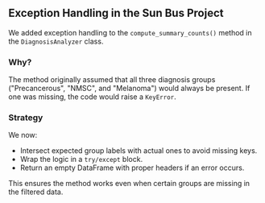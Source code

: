 ## Exception Handling in the Sun Bus Project

We added exception handling to the `compute_summary_counts()` method in the `DiagnosisAnalyzer` class.

### Why?

The method originally assumed that all three diagnosis groups ("Precancerous", "NMSC", and "Melanoma") would always be present. If one was missing, the code would raise a `KeyError`.

### Strategy

We now:
- Intersect expected group labels with actual ones to avoid missing keys.
- Wrap the logic in a `try/except` block.
- Return an empty DataFrame with proper headers if an error occurs.

This ensures the method works even when certain groups are missing in the filtered data.

